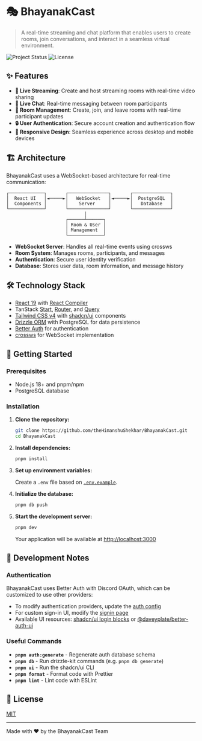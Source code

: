 # 🎭 BhayanakCast

> A real-time streaming and chat platform that enables users to create rooms, join conversations, and interact in a seamless virtual environment.

![Project Status](https://img.shields.io/badge/status-in%20development-yellow)
![License](https://img.shields.io/badge/license-MIT-blue)

## ✨ Features

- **🔴 Live Streaming**: Create and host streaming rooms with real-time video sharing
- **💬 Live Chat**: Real-time messaging between room participants
- **👥 Room Management**: Create, join, and leave rooms with real-time participant updates
- **🔒 User Authentication**: Secure account creation and authentication flow
- **📱 Responsive Design**: Seamless experience across desktop and mobile devices

## 🏗️ Architecture

BhayanakCast uses a WebSocket-based architecture for real-time communication:

```
┌─────────────┐       ┌───────────────┐       ┌──────────────┐
│  React UI   │◄─────►│   WebSocket   │◄─────►│  PostgreSQL  │
│  Components │       │    Server     │       │   Database   │
└─────────────┘       └───────────────┘       └──────────────┘
                             │
                      ┌──────┴──────┐
                      │ Room & User │
                      │ Management  │
                      └─────────────┘
```

- **WebSocket Server**: Handles all real-time events using crossws
- **Room System**: Manages rooms, participants, and messages
- **Authentication**: Secure user identity verification
- **Database**: Stores user data, room information, and message history

## 🛠️ Technology Stack

- [React 19](https://react.dev) with [React Compiler](https://react.dev/learn/react-compiler)
- TanStack [Start](https://tanstack.com/start/latest), [Router](https://tanstack.com/router/latest), and [Query](https://tanstack.com/query/latest)
- [Tailwind CSS v4](https://tailwindcss.com/) with [shadcn/ui](https://ui.shadcn.com/) components
- [Drizzle ORM](https://orm.drizzle.team/) with PostgreSQL for data persistence
- [Better Auth](https://www.better-auth.com/) for authentication
- [crossws](https://github.com/crossws) for WebSocket implementation

## 🚀 Getting Started

### Prerequisites

- Node.js 18+ and pnpm/npm
- PostgreSQL database

### Installation

1. **Clone the repository:**

   ```bash
   git clone https://github.com/theHimanshuShekhar/BhayanakCast.git
   cd BhayanakCast
   ```

2. **Install dependencies:**

   ```bash
   pnpm install
   ```

3. **Set up environment variables:**

   Create a `.env` file based on [`.env.example`](./.env.example).

4. **Initialize the database:**

   ```bash
   pnpm db push
   ```

5. **Start the development server:**

   ```bash
   pnpm dev
   ```

   Your application will be available at [http://localhost:3000](http://localhost:3000)

## 🔧 Development Notes

### Authentication

BhayanakCast uses Better Auth with Discord OAuth, which can be customized to use other providers:

- To modify authentication providers, update the [auth config](./src/lib/server/auth.ts)
- For custom sign-in UI, modify the [signin page](./src/routes/signin.tsx)
- Available UI resources: [shadcn/ui login blocks](https://ui.shadcn.com/blocks/login) or [@daveyplate/better-auth-ui](https://better-auth-ui.com/)

### Useful Commands

- **`pnpm auth:generate`** - Regenerate auth database schema
- **`pnpm db`** - Run drizzle-kit commands (e.g. `pnpm db generate`)
- **`pnpm ui`** - Run the shadcn/ui CLI
- **`pnpm format`** - Format code with Prettier
- **`pnpm lint`** - Lint code with ESLint

## 📝 License

[MIT](./LICENSE)

---

Made with ❤️ by the BhayanakCast Team
